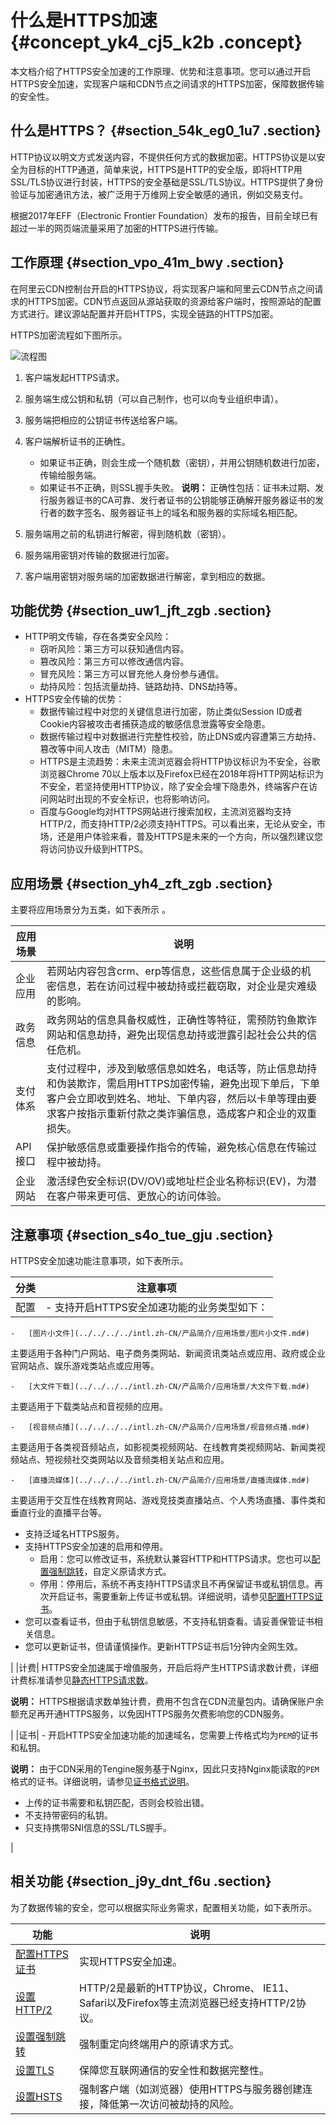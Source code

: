 # 什么是HTTPS加速 {#concept_yk4_cj5_k2b .concept}

本文档介绍了HTTPS安全加速的工作原理、优势和注意事项。您可以通过开启HTTPS安全加速，实现客户端和CDN节点之间请求的HTTPS加密，保障数据传输的安全性。

## 什么是HTTPS？ {#section_54k_eg0_1u7 .section}

HTTP协议以明文方式发送内容，不提供任何方式的数据加密。HTTPS协议是以安全为目标的HTTP通道，简单来说，HTTPS是HTTP的安全版，即将HTTP用SSL/TLS协议进行封装，HTTPS的安全基础是SSL/TLS协议。HTTPS提供了身份验证与加密通讯方法，被广泛用于万维网上安全敏感的通讯，例如交易支付。

根据2017年EFF（Electronic Frontier Foundation）发布的报告，目前全球已有超过一半的网页端流量采用了加密的HTTPS进行传输。

## 工作原理 {#section_vpo_41m_bwy .section}

在阿里云CDN控制台开启的HTTPS协议，将实现客户端和阿里云CDN节点之间请求的HTTPS加密。CDN节点返回从源站获取的资源给客户端时，按照源站的配置方式进行。建议源站配置并开启HTTPS，实现全链路的HTTPS加密。

HTTPS加密流程如下图所示。

![流程图](http://static-aliyun-doc.oss-cn-hangzhou.aliyuncs.com/assets/img/15469/156505451447884_zh-CN.png)

1.  客户端发起HTTPS请求。
2.  服务端生成公钥和私钥（可以自己制作，也可以向专业组织申请）。
3.  服务端把相应的公钥证书传送给客户端。
4.  客户端解析证书的正确性。

    -   如果证书正确，则会生成一个随机数（密钥），并用公钥随机数进行加密，传输给服务端。
    -   如果证书不正确，则SSL握手失败。
    **说明：** 正确性包括：证书未过期、发行服务器证书的CA可靠、发行者证书的公钥能够正确解开服务器证书的发行者的数字签名、服务器证书上的域名和服务器的实际域名相匹配。

5.  服务端用之前的私钥进行解密，得到随机数（密钥）。
6.  服务端用密钥对传输的数据进行加密。
7.  客户端用密钥对服务端的加密数据进行解密，拿到相应的数据。

## 功能优势 {#section_uw1_jft_zgb .section}

-   HTTP明文传输，存在各类安全风险：
    -   窃听风险：第三方可以获知通信内容。
    -   篡改风险：第三方可以修改通信内容。
    -   冒充风险：第三方可以冒充他人身份参与通信。
    -   劫持风险：包括流量劫持、链路劫持、DNS劫持等。
-   HTTPS安全传输的优势：
    -   数据传输过程中对您的关键信息进行加密，防止类似Session ID或者Cookie内容被攻击者捕获造成的敏感信息泄露等安全隐患。
    -   数据传输过程中对数据进行完整性校验，防止DNS或内容遭第三方劫持、篡改等中间人攻击（MITM）隐患。
    -   HTTPS是主流趋势：未来主流浏览器会将HTTP协议标识为不安全，谷歌浏览器Chrome 70以上版本以及Firefox已经在2018年将HTTP网站标识为不安全，若坚持使用HTTP协议，除了安全会埋下隐患外，终端客户在访问网站时出现的不安全标识，也将影响访问。
    -   百度与Google均对HTTPS网站进行搜索加权，主流浏览器均支持HTTP/2，而支持HTTP/2必须支持HTTPS。可以看出来，无论从安全，市场，还是用户体验来看，普及HTTPS是未来的一个方向，所以强烈建议您将访问协议升级到HTTPS。

## 应用场景 {#section_yh4_zft_zgb .section}

主要将应用场景分为五类，如下表所示 。

|应用场景|说明|
|----|--|
|企业应用|若网站内容包含crm、erp等信息，这些信息属于企业级的机密信息，若在访问过程中被劫持或拦截窃取，对企业是灾难级的影响。|
|政务信息|政务网站的信息具备权威性，正确性等特征，需预防钓鱼欺诈网站和信息劫持，避免出现信息劫持或泄露引起社会公共的信任危机。|
|支付体系|支付过程中，涉及到敏感信息如姓名，电话等，防止信息劫持和伪装欺诈，需启用HTTPS加密传输，避免出现下单后，下单客户会立即收到姓名、地址、下单内容，然后以卡单等理由要求客户按指示重新付款之类诈骗信息，造成客户和企业的双重损失。|
|API接口|保护敏感信息或重要操作指令的传输，避免核心信息在传输过程中被劫持。|
|企业网站|激活绿色安全标识\(DV/OV\)或地址栏企业名称标识\(EV\)，为潜在客户带来更可信、更放心的访问体验。|

## 注意事项 {#section_s4o_tue_gju .section}

HTTPS安全加速功能注意事项，如下表所示。

|分类|注意事项|
|--|----|
|配置| -   支持开启HTTPS安全加速功能的业务类型如下：
    -   [图片小文件](../../../../intl.zh-CN/产品简介/应用场景/图片小文件.md#) 

主要适用于各种门户网站、电子商务类网站、新闻资讯类站点或应用、政府或企业官网站点、娱乐游戏类站点或应用等。

    -   [大文件下载](../../../../intl.zh-CN/产品简介/应用场景/大文件下载.md#) 

主要适用于下载类站点和音视频的应用。

    -   [视音频点播](../../../../intl.zh-CN/产品简介/应用场景/视音频点播.md#) 

主要适用于各类视音频站点，如影视类视频网站、在线教育类视频网站、新闻类视频站点、短视频社交类网站以及音频类相关站点和应用。

    -   [直播流媒体](../../../../intl.zh-CN/产品简介/应用场景/直播流媒体.md#) 

主要适用于交互性在线教育网站、游戏竞技类直播站点、个人秀场直播、事件类和垂直行业的直播平台等。

-   支持泛域名HTTPS服务。
-   支持HTTPS安全加速的启用和停用。
    -   启用：您可以修改证书，系统默认兼容HTTP和HTTPS请求。您也可以[配置强制跳转](intl.zh-CN/域名管理/HTTPS配置/配置强制跳转.md#)，自定义原请求方式。
    -   停用：停用后，系统不再支持HTTPS请求且不再保留证书或私钥信息。再次开启证书，需要重新上传证书或私钥。详细说明，请参见[配置HTTPS证书](intl.zh-CN/域名管理/HTTPS配置/配置HTTPS证书.md#)。
-   您可以查看证书，但由于私钥信息敏感，不支持私钥查看。请妥善保管证书相关信息。
-   您可以更新证书，但请谨慎操作。更新HTTPS证书后1分钟内全网生效。

 |
|计费| HTTPS安全加速属于增值服务，开启后将产生HTTPS请求数计费，详细计费标准请参见[静态HTTPS请求数](../../../../intl.zh-CN/产品定价/计费方式/增值服务计费.md#section_jdt_lwl_zdb)。

**说明：** HTTPS根据请求数单独计费，费用不包含在CDN流量包内。请确保账户余额充足再开通HTTPS服务，以免因HTTPS服务欠费影响您的CDN服务。

 |
|证书| -   开启HTTPS安全加速功能的加速域名，您需要上传格式均为`PEM`的证书和私钥。

**说明：** 由于CDN采用的Tengine服务基于Nginx，因此只支持Nginx能读取的`PEM`格式的证书。详细说明，请参见[证书格式说明](intl.zh-CN/域名管理/HTTPS配置/证书格式说明.md#)。

-   上传的证书需要和私钥匹配，否则会校验出错。
-   不支持带密码的私钥。
-   只支持携带SNI信息的SSL/TLS握手。

 |

## 相关功能 {#section_j9y_dnt_f6u .section}

为了数据传输的安全，您可以根据实际业务需求，配置相关功能，如下表所示。

|功能|说明|
|--|--|
|[配置HTTPS证书](intl.zh-CN/域名管理/HTTPS配置/配置HTTPS证书.md#)|实现HTTPS安全加速。|
|[设置HTTP/2](intl.zh-CN/域名管理/HTTPS配置/设置HTTP__2.md#)|HTTP/2是最新的HTTP协议，Chrome、 IE11、Safari以及Firefox等主流浏览器已经支持HTTP/2协议。|
|[设置强制跳转](intl.zh-CN/域名管理/HTTPS配置/配置强制跳转.md#)|强制重定向终端用户的原请求方式。|
|[设置TLS](intl.zh-CN/域名管理/HTTPS配置/配置TLS.md#)|保障您互联网通信的安全性和数据完整性。|
|[设置HSTS](intl.zh-CN/域名管理/HTTPS配置/配置HSTS.md#)|强制客户端（如浏览器）使用HTTPS与服务器创建连接，降低第一次访问被劫持的风险。|

